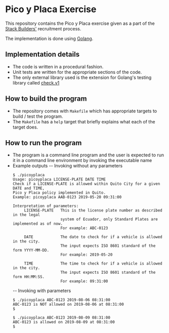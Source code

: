 # Pico y Placa Exercise

This repository contains the Pico y Placa exercise given as a part of the [Stack
Builders'][1] recruitment process.

The implementation is done using [Golang][2].

## Implementation details

 - The code is written in a procedural fashion.
 - Unit tests are written for the appropriate sections of the code.
 - The only external library used is the extension for Golang's testing library
   called [check.v1][3]

 ## How to build the program

 - The repository comes with `Makefile` which has appropriate targets to build /
   test the program.
 - The `Makefile` has a `help` target that briefly explains what each of the
   target does.

## How to run the program

- The program is a command line program and the user is expected to run it in
  a command line environment by invoking the executable name
- Example outputs
  -- Invoking without any parameters
  ```
  $ ./picoyplaca
  Usage: picoyplaca LICENSE-PLATE DATE TIME
  Check if a LICENSE-PLATE is allowed within Quito City for a given DATE and TIME,
  Pico y Placa policy implemented in Quito.
  Example: picoyplaca AAB-0123 2019-05-20 09:31:00

  Interpretation of parameters:
       LICENSE-PLATE   This is the license plate number as described in the legal
                       system of Ecuador, only Standard Plates are implemented as of now.
                       For example: ABC-0123

       DATE            The date to check for if a vehicle is allowed in the city.
                       The input expects ISO 8601 standard of the form YYYY-MM-DD.
                       For example: 2019-05-20

       TIME            The time to check for if a vehicle is allowed in the city.
                       The input expects ISO 8601 standard of the form HH:MM:SS.
                       For example: 09:31:00
  ```
  -- Invoking with parameters
  ```
  $ ./picoyplaca ABC-0123 2019-08-06 08:31:00
  ABC-0123 is NOT allowed on 2019-08-06 at 08:31:00
  $
  ```
  ```
  $ ./picoyplaca ABC-0123 2019-08-09 08:31:00
  ABC-0123 is allowed on 2019-08-09 at 08:31:00
  $
  ```

[1]: https://www.stackbuilders.com/
[2]: https://golang.org
[3]: https://gopkg.in/check.v1
